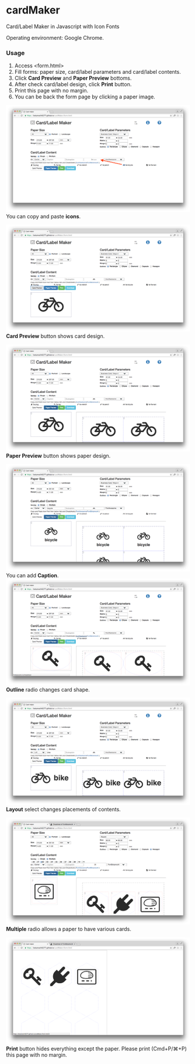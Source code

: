 # cardMaker
Card/Label Maker in Javascript with Icon Fonts

Operating environment: Google Chrome.

### Usage
1. Access <form.html>
2. Fill forms: paper size, card/label parameters and card/label contents.
3. Click **Card Preview** and **Paper Preview** bottoms.
4. After check card/label design, click **Print** button.
5. Print this page with no margin.
6. You can be back the form page by clicking a paper image.

![copy-icon](./img/copy-icon.png)
  You can copy and paste **icons**.

![card-preview](./img/card-preview.png)
  **Card Preview** button shows card design.

![paper-preview](./img/paper-preview.png)
  **Paper Preview** button shows paper design.

![with-caption](./img/with-caption.png)
  You can add  **Caption**.
![ellipse](./img/ellipse.png)
  **Outline** radio changes card shape.

![left-layout](./img/left-layout.png)
  **Layout** select changes placements of contents.

![multi](./img/hex-multi.png)
  **Multiple** radio allows a paper to have various cards.

![print](./img/print.png)
  **Print** button hides everything except the paper. Please print (Cmd+P/&#x2318;+P) this page with no margin.
